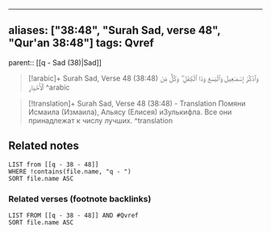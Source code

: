 
---
aliases: ["38:48", "Surah Sad, verse 48", "Qur'an 38:48"]
tags: Qvref
---

parent:: [[q - Sad (38)|Sad]]

> [!arabic]+ Surah Sad, Verse 48 (38:48)
> <span class="quran-arabic">وَٱذْكُرْ إِسْمَـٰعِيلَ وَٱلْيَسَعَ وَذَا ٱلْكِفْلِ ۖ وَكُلٌّ مِّنَ ٱلْأَخْيَارِ</span>
^arabic

> [!translation]+ Surah Sad, Verse 48 (38:48) - Translation
> Помяни Исмаила (Измаила), Альясу (Елисея) иЗулькифла. Все они принадлежат к числу лучших.
^translation



## Related notes
```dataview
LIST from [[q - 38 - 48]]
WHERE !contains(file.name, "q - ")
SORT file.name ASC
```

### Related verses (footnote backlinks)
```dataview
LIST FROM [[q - 38 - 48]] AND #Qvref
SORT file.name ASC
```


